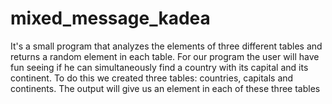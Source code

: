 # mixed_message_kadea
It's a small program that analyzes the elements of three different tables and returns a random element in each table. For our program the user will have fun seeing if he can simultaneously find a country with its capital and its continent.
To do this we created three tables: countries, capitals and continents.
The output will give us an element in each of these three tables

